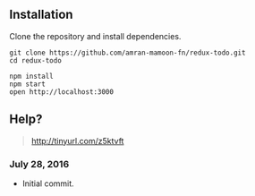 ## Installation
Clone the repository and install dependencies.

```
git clone https://github.com/amran-mamoon-fn/redux-todo.git
cd redux-todo
```

```
npm install
npm start
open http://localhost:3000
```

## Help?
> http://tinyurl.com/z5ktvft


### July 28, 2016
- Initial commit.